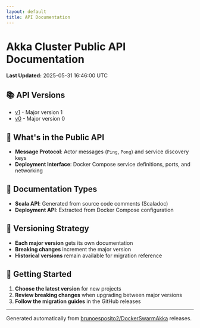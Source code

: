 ```yaml
---
layout: default
title: API Documentation
---
```


# Akka Cluster Public API Documentation

**Last Updated:** 2025-05-31 16:46:00 UTC

## 📚 API Versions

- [v1](./v1/) - Major version 1
- [v0](./v0/) - Major version 0

## 🎯 What's in the Public API

- **Message Protocol**: Actor messages (`Ping`, `Pong`) and service discovery keys
- **Deployment Interface**: Docker Compose service definitions, ports, and networking

## 📖 Documentation Types

- **Scala API**: Generated from source code comments (Scaladoc)
- **Deployment API**: Extracted from Docker Compose configuration

## 🔄 Versioning Strategy

- **Each major version** gets its own documentation
- **Breaking changes** increment the major version
- **Historical versions** remain available for migration reference

## 🚀 Getting Started

1. **Choose the latest version** for new projects
2. **Review breaking changes** when upgrading between major versions  
3. **Follow the migration guides** in the GitHub releases

---

Generated automatically from [brunoesposito2/DockerSwarmAkka](https://github.com/brunoesposito2/DockerSwarmAkka) releases.
